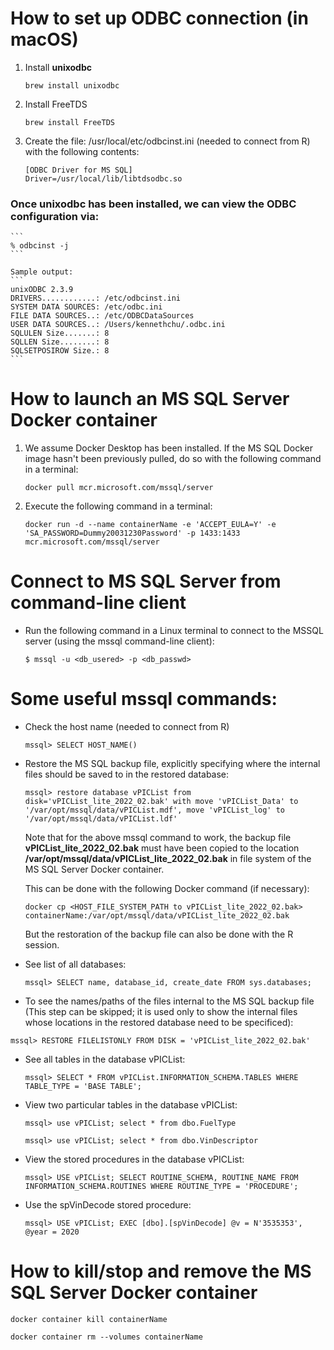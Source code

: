 
# How to set up ODBC connection (in macOS)

1.  Install **unixodbc**

    ```
    brew install unixodbc
    ```

1.  Install FreeTDS

    ```
    brew install FreeTDS
    ```

1.  Create the file: /usr/local/etc/odbcinst.ini (needed to connect from R) with the following contents:

    ```
    [ODBC Driver for MS SQL]
    Driver=/usr/local/lib/libtdsodbc.so
    ```

### Once **unixodbc** has been installed, we can view the ODBC configuration via:

    ```
    % odbcinst -j                                 
    ```

    Sample output:
    ```
    unixODBC 2.3.9
    DRIVERS............: /etc/odbcinst.ini
    SYSTEM DATA SOURCES: /etc/odbc.ini
    FILE DATA SOURCES..: /etc/ODBCDataSources
    USER DATA SOURCES..: /Users/kennethchu/.odbc.ini
    SQLULEN Size.......: 8
    SQLLEN Size........: 8
    SQLSETPOSIROW Size.: 8
    ```

# How to launch an MS SQL Server Docker container

1.  We assume Docker Desktop has been installed.
    If the MS SQL Docker image hasn't been previously pulled,
    do so with the following command in a terminal:

    ```
    docker pull mcr.microsoft.com/mssql/server
    ```

1.  Execute the following command in a terminal:

    ```
    docker run -d --name containerName -e 'ACCEPT_EULA=Y' -e 'SA_PASSWORD=Dummy20031230Password' -p 1433:1433 mcr.microsoft.com/mssql/server
    ```

# Connect to MS SQL Server from command-line client

*   Run the following command in a Linux terminal to connect to the MSSQL server (using the mssql command-line client):

    ```
    $ mssql -u <db_usered> -p <db_passwd>
    ```

# Some useful mssql commands:

*   Check the host name (needed to connect from R)

    ```
    mssql> SELECT HOST_NAME()
    ```

*   Restore the MS SQL backup file, explicitly specifying where the internal files should be saved to in the restored database:

    ```
    mssql> restore database vPICList from disk='vPICList_lite_2022_02.bak' with move 'vPICList_Data' to '/var/opt/mssql/data/vPICList.mdf', move 'vPICList_log' to '/var/opt/mssql/data/vPICList.ldf'
    ```

    Note that for the above mssql command to work,
    the backup file **vPICList_lite_2022_02.bak**
    must have been copied to the location
    **/var/opt/mssql/data/vPICList_lite_2022_02.bak**
    in file system of the MS SQL Server Docker container.

    This can be done with the following Docker command (if necessary):

    ```
    docker cp <HOST_FILE_SYSTEM_PATH to vPICList_lite_2022_02.bak> containerName:/var/opt/mssql/data/vPICList_lite_2022_02.bak
    ```

    But the restoration of the backup file can also be done with the R session.

*   See list of all databases:

    ```
    mssql> SELECT name, database_id, create_date FROM sys.databases;
    ```

*   To see the names/paths of the files internal to the MS SQL backup file
    (This step can be skipped; it is used only to show the internal files
    whose locations in the restored database need to be specificed):

   ```
   mssql> RESTORE FILELISTONLY FROM DISK = 'vPICList_lite_2022_02.bak'
   ```

*   See all tables in the database vPICList:

    ```
    mssql> SELECT * FROM vPICList.INFORMATION_SCHEMA.TABLES WHERE TABLE_TYPE = 'BASE TABLE';
    ```

*   View two particular tables in the database vPICList:

    ```
    mssql> use vPICList; select * from dbo.FuelType
    ```

    ```
    mssql> use vPICList; select * from dbo.VinDescriptor
    ````

*   View the stored procedures in the database vPICList:

    ```
    mssql> USE vPICList; SELECT ROUTINE_SCHEMA, ROUTINE_NAME FROM INFORMATION_SCHEMA.ROUTINES WHERE ROUTINE_TYPE = 'PROCEDURE';
    ```

*   Use the spVinDecode stored procedure:

    ```
    mssql> USE vPICList; EXEC [dbo].[spVinDecode] @v = N'3535353', @year = 2020
    ```

# How to kill/stop and remove the MS SQL Server Docker container

  ```
  docker container kill containerName
  ```
  ```
  docker container rm --volumes containerName
  ```
